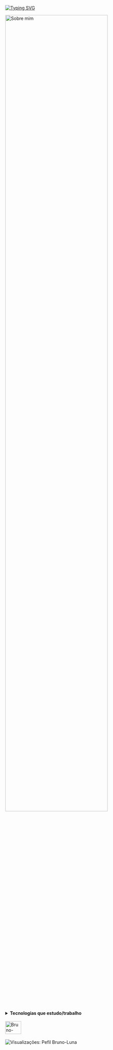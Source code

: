 <a href="https://git.io/typing-svg"><img src="https://readme-typing-svg.demolab.com?font=Roboto&weight=600&size=22&pause=1000&color=008FF7&width=435&lines=Bem+vindo!" alt="Typing SVG" /></a>

<img src="https://github.com/Bruno-Luna/test-new/blob/master/about.png?raw=true" width="80%" alt="Sobre mim">

 <details> 
  <summary> <b>Tecnologias que estudo/trabalho</b> </summary><br>
  <img src="https://img.shields.io/badge/HTML5-orange?style=for-the-badge&logo=html5&logoColor=white">  
  <img src="https://img.shields.io/badge/CSS3-blue?style=for-the-badge&logo=css3&logoColor=white">
  <img src="https://img.shields.io/badge/Sass-CC6699?style=for-the-badge&logo=sass&logoColor=white"> 
  <img src="https://img.shields.io/badge/Bootstrap-563D7C?style=for-the-badge&logo=bootstrap&logoColor=whit"> 
  <img src="https://img.shields.io/badge/JavaScript-323330?style=for-the-badge&logo=javascript&logoColor=F7DF1E">
  <img src="https://img.shields.io/badge/Angular-DD0031?style=for-the-badge&logo=angular&logoColor=white"> 
  <img src="https://img.shields.io/badge/TypeScript-007ACC?style=for-the-badge&logo=typescript&logoColor=white"> 
  <br><br>
  <img src="https://img.shields.io/badge/Java-purple?style=for-the-badge&logo=java&logoColor=white">
  <img src="https://img.shields.io/badge/Spring_Boot-F2F4F9?style=for-the-badge&logo=spring-boot"> 
  <img src="https://img.shields.io/badge/gradle-02303A?style=for-the-badge&logo=gradle&logoColor=white"> 
  <img src="https://img.shields.io/badge/apache_maven-C71A36?style=for-the-badge&logo=apachemaven&logoColor=white"> 
  <br><br>
  <img src="https://img.shields.io/badge/MySQL-00000F?style=for-the-badge&logo=mysql&logoColor=white"> 
  <img src="https://img.shields.io/badge/PostgreSQL-316192?style=for-the-badge&logo=postgresql&logoColor=white">
  <br><br>
  <img src="https://img.shields.io/badge/Git-008000?style=for-the-badge&logo=git&logoColor=white"> 
  <img src="https://img.shields.io/badge/Jira-0052CC?style=for-the-badge&logo=Jira&logoColor=white">                            
 </details> 

<br>
<div align="left">  
 <a href="https://www.linkedin.com/in/lunabr/" target="_blank"><img alt="Bruno-Luna-linkedin" height="40" width="50"  src="https://cdn.jsdelivr.net/gh/devicons/devicon/icons/linkedin/linkedin-original.svg" target="_blank"/></a>     
</div>
<br>
<img src="https://komarev.com/ghpvc/?username=Bruno-Luna&color=ff0000 " alt="Visualizações: Pefil Bruno-Luna" /> 
